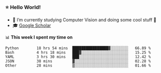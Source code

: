 ### ⭐️ Hello World!

<!--
**hologerry/hologerry** is a ✨ _special_ ✨ repository because its `README.md` (this file) appears on your GitHub profile.

Here are some ideas to get you started:

- 🔭 I’m currently working and studying on Computer Vision
- 🌱 I’m currently learning at Peking University
- 💬 Ask me about 
- 📫 How to reach me: E-mail
- 😄 Pronouns: he/his
- ⚡ Fun fact: Music is the Power
-->


- 🔭 I’m currently studying Computer Vision and doing some cool stuff 🤖
- 🎓 [Google Scholar](https://scholar.google.com/citations?user=3ykqW9wAAAAJ&hl=en)


📊 **This week I spent my time on**

<!--START_SECTION:waka-->

```text
Python        18 hrs 54 mins  ████████████████▓░░░░░░░░   66.89 %
Bash          4 hrs 18 mins   ███▓░░░░░░░░░░░░░░░░░░░░░   15.25 %
YAML          3 hrs 30 mins   ███░░░░░░░░░░░░░░░░░░░░░░   12.42 %
JSON          38 mins         ▓░░░░░░░░░░░░░░░░░░░░░░░░   02.28 %
Other         28 mins         ▒░░░░░░░░░░░░░░░░░░░░░░░░   01.66 %
```

<!--END_SECTION:waka-->
